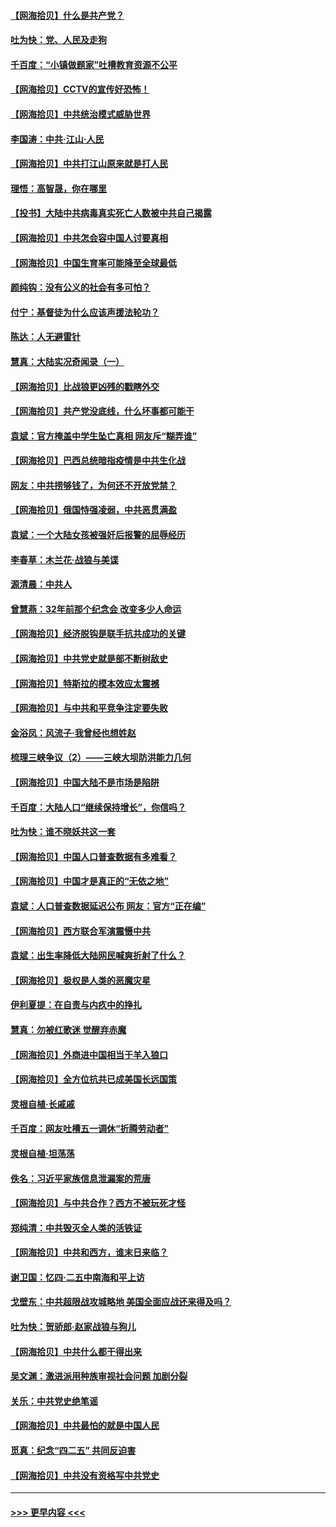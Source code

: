 #### [【网海拾贝】什么是共产党？](../pages/nsc993/n12962781.md?t=05210801) 
#### [吐为快：党、人民及走狗](../pages/nsc993/n12962747.md?t=05210801) 
#### [千百度：“小镇做题家”吐槽教育资源不公平](../pages/nsc993/n12962705.md?t=05210801) 
#### [【网海拾贝】CCTV的宣传好恐怖！](../pages/nsc993/n12959984.md?t=05210801) 
#### [【网海拾贝】中共统治模式威胁世界](../pages/nsc993/n12957622.md?t=05210801) 
#### [李国涛：中共‧江山‧人民](../pages/nsc993/n12957502.md?t=05210801) 
#### [【网海拾贝】中共打江山原来就是打人民](../pages/nsc993/n12954345.md?t=05210801) 
#### [理悟：高智晟，你在哪里](../pages/nsc993/n12953115.md?t=05210801) 
#### [【投书】大陆中共病毒真实死亡人数被中共自己揭露](../pages/nsc993/n12953050.md?t=05210801) 
#### [【网海拾贝】中共怎会容中国人讨要真相](../pages/nsc993/n12952161.md?t=05210801) 
#### [【网海拾贝】中国生育率可能降至全球最低](../pages/nsc993/n12948793.md?t=05210801) 
#### [颜纯钩：没有公义的社会有多可怕？](../pages/nsc993/n12947626.md?t=05210801) 
#### [付宁：基督徒为什么应该声援法轮功？](../pages/nsc993/n12947233.md?t=05210801) 
#### [陈达：人无避雷针](../pages/nsc993/n12947098.md?t=05210801) 
#### [慧真：大陆实况奇闻录（一）](../pages/nsc993/n12945811.md?t=05210801) 
#### [【网海拾贝】比战狼更凶残的戳瞎外交](../pages/nsc993/n12945717.md?t=05210801) 
#### [【网海拾贝】共产党没底线，什么坏事都可能干](../pages/nsc993/n12942090.md?t=05210801) 
#### [袁斌：官方掩盖中学生坠亡真相 网友斥“糊弄谁”](../pages/nsc993/n12942029.md?t=05210801) 
#### [【网海拾贝】巴西总统暗指疫情是中共生化战](../pages/nsc993/n12938999.md?t=05210801) 
#### [网友：中共捞够钱了，为何还不开放党禁？](../pages/nsc993/n12938952.md?t=05210801) 
#### [【网海拾贝】俄国恃强凌弱，中共恶贯满盈](../pages/nsc993/n12936626.md?t=05210801) 
#### [袁斌：一个大陆女孩被强奸后报警的屈辱经历](../pages/nsc993/n12936547.md?t=05210801) 
#### [李春草：木兰花·战狼与美谍](../pages/nsc993/n12935995.md?t=05210801) 
#### [源清晨：中共人](../pages/nsc993/n12935589.md?t=05210801) 
#### [曾慧燕：32年前那个纪念会 改变多少人命运](../pages/nsc993/n12934233.md?t=05210801) 
#### [【网海拾贝】经济脱钩是联手抗共成功的关键](../pages/nsc993/n12934176.md?t=05210801) 
#### [【网海拾贝】中共党史就是部不断树敌史](../pages/nsc993/n12932844.md?t=05210801) 
#### [【网海拾贝】特斯拉的模本效应太震撼](../pages/nsc993/n12925626.md?t=05210801) 
#### [【网海拾贝】与中共和平竞争注定要失败](../pages/nsc993/n12923326.md?t=05210801) 
#### [金浴凤：风流子‧我曾经也想姓赵](../pages/nsc993/n12920911.md?t=05210801) 
#### [梳理三峡争议（2）——三峡大坝防洪能力几何](../pages/nsc993/n12920173.md?t=05210801) 
#### [【网海拾贝】中国大陆不是市场是陷阱](../pages/nsc993/n12920143.md?t=05210801) 
#### [千百度：大陆人口“继续保持增长”，你信吗？](../pages/nsc993/n12918946.md?t=05210801) 
#### [吐为快：谁不晓妖共这一套](../pages/nsc993/n12918941.md?t=05210801) 
#### [【网海拾贝】中国人口普查数据有多难看？](../pages/nsc993/n12917822.md?t=05210801) 
#### [【网海拾贝】中国才是真正的“无依之地”](../pages/nsc993/n12915845.md?t=05210801) 
#### [袁斌：人口普查数据延迟公布 网友：官方“正在编”](../pages/nsc993/n12915748.md?t=05210801) 
#### [【网海拾贝】西方联合军演震慑中共](../pages/nsc993/n12913466.md?t=05210801) 
#### [袁斌：出生率降低大陆网民喊爽折射了什么？](../pages/nsc993/n12913365.md?t=05210801) 
#### [【网海拾贝】极权是人类的恶魔灾星](../pages/nsc993/n12910697.md?t=05210801) 
#### [伊利夏提：在自责与内疚中的挣扎](../pages/nsc993/n12910493.md?t=05210801) 
#### [慧真：勿被红歌迷 觉醒弃赤魔](../pages/nsc993/n12910485.md?t=05210801) 
#### [【网海拾贝】外商进中国相当于羊入狼口](../pages/nsc993/n12908274.md?t=05210801) 
#### [【网海拾贝】全方位抗共已成美国长远国策](../pages/nsc993/n12906878.md?t=05210801) 
#### [灵根自植‧长戚戚](../pages/nsc993/n12905585.md?t=05210801) 
#### [千百度：网友吐槽五一调休“折腾劳动者”](../pages/nsc993/n12905934.md?t=05210801) 
#### [灵根自植‧坦荡荡](../pages/nsc993/n12905562.md?t=05210801) 
#### [佚名：习近平家族信息泄漏案的荒唐](../pages/nsc993/n12904705.md?t=05210801) 
#### [【网海拾贝】与中共合作？西方不被玩死才怪](../pages/nsc993/n12903873.md?t=05210801) 
#### [郑纯清：中共毁灭全人类的活铁证](../pages/nsc993/n12903785.md?t=05210801) 
#### [【网海拾贝】中共和西方，谁末日来临？](../pages/nsc993/n12903482.md?t=05210801) 
#### [谢卫国：忆四‧二五中南海和平上访](../pages/nsc993/n12902192.md?t=05210801) 
#### [戈壁东：中共超限战攻城略地 美国全面应战还来得及吗？](../pages/nsc993/n12902297.md?t=05210801) 
#### [吐为快：贺骄郎‧赵家战狼与狗儿](../pages/nsc993/n12902280.md?t=05210801) 
#### [【网海拾贝】中共什么都干得出来](../pages/nsc993/n12897500.md?t=05210801) 
#### [吴文渊：激进派用种族审视社会问题 加剧分裂](../pages/nsc993/n12893881.md?t=05210801) 
#### [关乐：中共党史绝笔谣](../pages/nsc993/n12897270.md?t=05210801) 
#### [【网海拾贝】中共最怕的就是中国人民](../pages/nsc993/n12894705.md?t=05210801) 
#### [觅真：纪念“四二五” 共同反迫害](../pages/nsc993/n12894553.md?t=05210801) 
#### [【网海拾贝】中共没有资格写中共党史](../pages/nsc993/n12892231.md?t=05210801) 

----
#### [ >>> 更早内容 <<< ](../indexes/nsc993-earlier.md)

